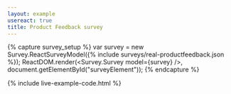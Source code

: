 ```yaml
---
layout: example
usereact: true
title: Product Feedback survey
---
```

{% capture survey_setup %}
var survey = new Survey.ReactSurveyModel({% include surveys/real-productfeedback.json %});
ReactDOM.render(<Survey.Survey model={survey} />, document.getElementById("surveyElement"));
{% endcapture %}

{% include live-example-code.html %}